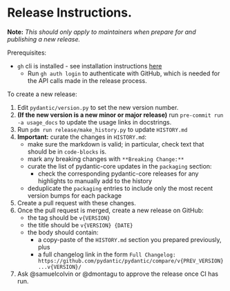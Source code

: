 # Release Instructions.

**Note:** _This should only apply to maintainers when prepare for and publishing a new release._

Prerequisites:
* `gh` cli is installed - see installation instructions [here](https://docs.github.com/en/github-cli/github-cli/quickstart)
  * Run `gh auth login` to authenticate with GitHub, which is needed for the API calls made in the release process.

To create a new release:
1. Edit `pydantic/version.py` to set the new version number.
2. **(If the new version is a new minor or major release)** run `pre-commit run -a usage_docs` to update the usage links in docstrings.
3. Run `pdm run release/make_history.py` to update `HISTORY.md`
4. **Important:** curate the changes in `HISTORY.md`:
   - make sure the markdown is valid; in particular, check text that should be in `code-blocks` is.
   - mark any breaking changes with `**Breaking Change:**`
   - curate the list of pydantic-core updates in the `packaging` section:
     - check the corresponding pydantic-core releases for any highlights to manually add to the history
   - deduplicate the `packaging` entries to include only the most recent version bumps for each package
5. Create a pull request with these changes.
6. Once the pull request is merged, create a new release on GitHub:
   - the tag should be `v{VERSION}`
   - the title should be `v{VERSION} {DATE}`
   - the body should contain:
     - a copy-paste of the `HISTORY.md` section you prepared previously, plus
     - a full changelog link in the form `Full Changelog: https://github.com/pydantic/pydantic/compare/v{PREV_VERSION}...v{VERSION}/`
7. Ask @samuelcolvin or @dmontagu to approve the release once CI has run.
